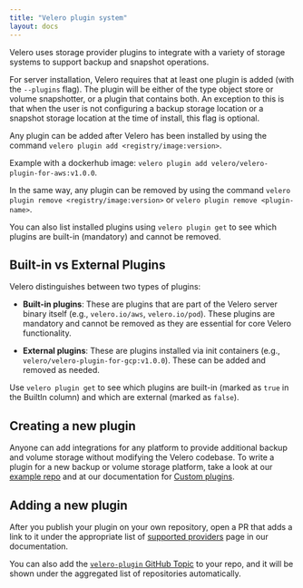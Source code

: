 ```yaml
---
title: "Velero plugin system"
layout: docs
---
```


Velero uses storage provider plugins to integrate with a variety of storage systems to support backup and snapshot operations.

For server installation, Velero requires that at least one plugin is added (with the `--plugins` flag). The plugin will be either of the type object store or volume snapshotter, or a plugin that contains both. An exception to this is that when the user is not configuring a backup storage location or a snapshot storage location at the time of install, this flag is optional.

Any plugin can be added after Velero has been installed by using the command `velero plugin add <registry/image:version>`.

Example with a dockerhub image: `velero plugin add velero/velero-plugin-for-aws:v1.0.0`.

In the same way, any plugin can be removed by using the command `velero plugin remove <registry/image:version>` or `velero plugin remove <plugin-name>`.

You can also list installed plugins using `velero plugin get` to see which plugins are built-in (mandatory) and cannot be removed.

## Built-in vs External Plugins

Velero distinguishes between two types of plugins:

- **Built-in plugins**: These are plugins that are part of the Velero server binary itself (e.g., `velero.io/aws`, `velero.io/pod`). These plugins are mandatory and cannot be removed as they are essential for core Velero functionality.

- **External plugins**: These are plugins installed via init containers (e.g., `velero/velero-plugin-for-gcp:v1.0.0`). These can be added and removed as needed.

Use `velero plugin get` to see which plugins are built-in (marked as `true` in the BuiltIn column) and which are external (marked as `false`).

## Creating a new plugin

Anyone can add integrations for any platform to provide additional backup and volume storage without modifying the Velero codebase. To write a plugin for a new backup or volume storage platform, take a look at our [example repo][1] and at our documentation for [Custom plugins][2].

## Adding a new plugin

After you publish your plugin on your own repository, open a PR that adds a link to it under the appropriate list of [supported providers][3] page in our documentation.

You can also add the [`velero-plugin` GitHub Topic][4] to your repo, and it will be shown under the aggregated list of repositories automatically.

[1]: https://github.com/vmware-tanzu/velero-plugin-example/
[2]: custom-plugins.md
[3]: supported-providers.md
[4]: https://github.com/topics/velero-plugin
